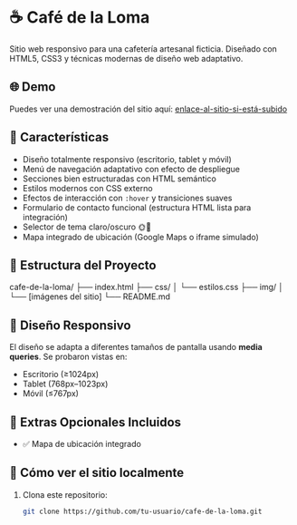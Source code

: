 # ☕ Café de la Loma

Sitio web responsivo para una cafetería artesanal ficticia. Diseñado con HTML5, CSS3 y técnicas modernas de diseño web adaptativo.

## 🌐 Demo

Puedes ver una demostración del sitio aquí: [enlace-al-sitio-si-está-subido](#)

## 📌 Características

- Diseño totalmente responsivo (escritorio, tablet y móvil)
- Menú de navegación adaptativo con efecto de despliegue
- Secciones bien estructuradas con HTML semántico
- Estilos modernos con CSS externo
- Efectos de interacción con `:hover` y transiciones suaves
- Formulario de contacto funcional (estructura HTML lista para integración)
- Selector de tema claro/oscuro 🌞🌙
- Mapa integrado de ubicación (Google Maps o iframe simulado)

## 📁 Estructura del Proyecto

cafe-de-la-loma/
├── index.html
├── css/
│ └── estilos.css
├── img/
│ └── [imágenes del sitio]
└── README.md


## 📱 Diseño Responsivo

El diseño se adapta a diferentes tamaños de pantalla usando **media queries**. Se probaron vistas en:

- Escritorio (≥1024px)
- Tablet (768px–1023px)
- Móvil (≤767px)

## 🎨 Extras Opcionales Incluidos

- ✅ Mapa de ubicación integrado

## 🚀 Cómo ver el sitio localmente

1. Clona este repositorio:
   ```bash
   git clone https://github.com/tu-usuario/cafe-de-la-loma.git


